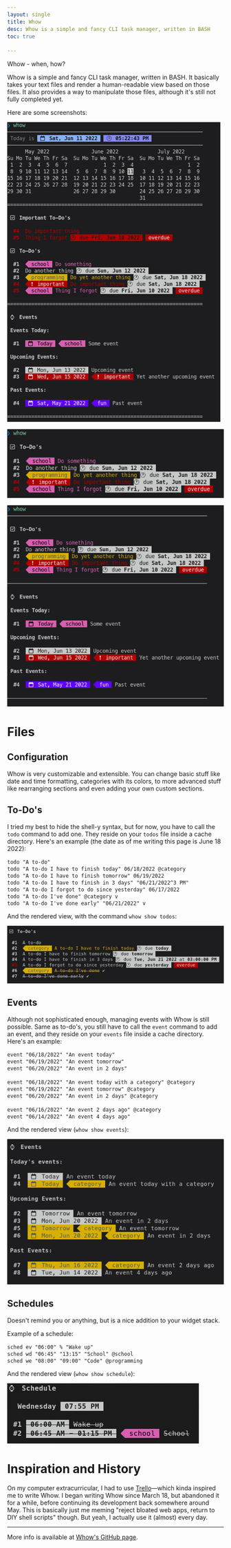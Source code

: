 ```yaml
---
layout: single
title: Whow
desc: Whow is a simple and fancy CLI task manager, written in BASH
toc: true

---
```


Whow - when, how?

Whow is a simple and fancy CLI task manager, written in BASH. It basically takes your text files and render a human-readable view based on those files. It also provides a way to manipulate those files, although it's still not fully completed yet.

Here are some screenshots:

![Whow 1](img/1.png)

![Whow 2](img/2.png)

![Whow 3](img/3.png)

# Files

## Configuration

Whow is very customizable and extensible. You can change basic stuff like date and time formatting, categories with its colors, to more advanced stuff like rearranging sections and even adding your own custom sections.

## To-Do's

I tried my best to hide the shell-y syntax, but for now, you have to call the `todo` command to add one. They reside on your `todos` file inside a cache directory. Here's an example (the date as of me writing this page is June 18 2022):

```
todo "A to-do"
todo "A to-do I have to finish today" 06/18/2022 @category
todo "A to-do I have to finish tomorrow" 06/19/2022
todo "A to-do I have to finish in 3 days" "06/21/2022^3 PM"
todo "A to-do I forgot to do since yesterday" 06/17/2022
todo "A to-do I've done" @category v
todo "A to-do I've done early" "06/21/2022" v
```

And the rendered view, with the command `whow show todos`:

![Rendered to-do's](img/todos.png)

## Events

Although not sophisticated enough, managing events with Whow is still possible. Same as to-do's, you still have to call the `event` command to add an event, and they reside on your `events` file inside a cache directory. Here's an example:

```
event "06/18/2022" "An event today"
event "06/19/2022" "An event tomorrow"
event "06/20/2022" "An event in 2 days"

event "06/18/2022" "An event today with a category" @category
event "06/19/2022" "An event tomorrow" @category
event "06/20/2022" "An event in 2 days" @category

event "06/16/2022" "An event 2 days ago" @category
event "06/14/2022" "An event 4 days ago"
```

And the rendered view (`whow show events`):

![Rendered events](img/events.png)

## Schedules

Doesn't remind you or anything, but is a nice addition to your widget stack.

Example of a schedule:
```
sched ev "06:00" % "Wake up"
sched wd "06:45" "13:15" "School" @school
sched we "08:00" "09:00" "Code" @programming
```

And the rendered view (`whow show schedule`):

![Rendered schedule](img/schedule.png)


# Inspiration and History

On my computer extracurricular, I had to use [Trello](https://trello.com/)—which kinda inspired me to write Whow. I began writing Whow since March 18, but abandoned it for a while, before continuing its development back somewhere around May. This is basically just me meming "reject bloated web apps, return to DIY shell scripts" though. But yeah, I actually use it (almost) every day.

----

More info is available at [Whow's GitHub page](https://github.com/DaringCuteSeal/whow/).


